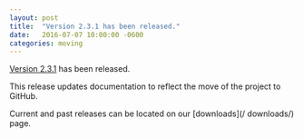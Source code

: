 ```yaml
---
layout: post
title:  "Version 2.3.1 has been released."
date:   2016-07-07 10:00:00 -0600
categories: moving
---
```


[Version 2.3.1](https://github.com/utPLSQL/utPLSQL/releases/tag/utplsql-2-3-1) has been released.

This release updates documentation to reflect the move of the project to GitHub.

Current and past releases can be located on our [downloads](/ downloads/) page.